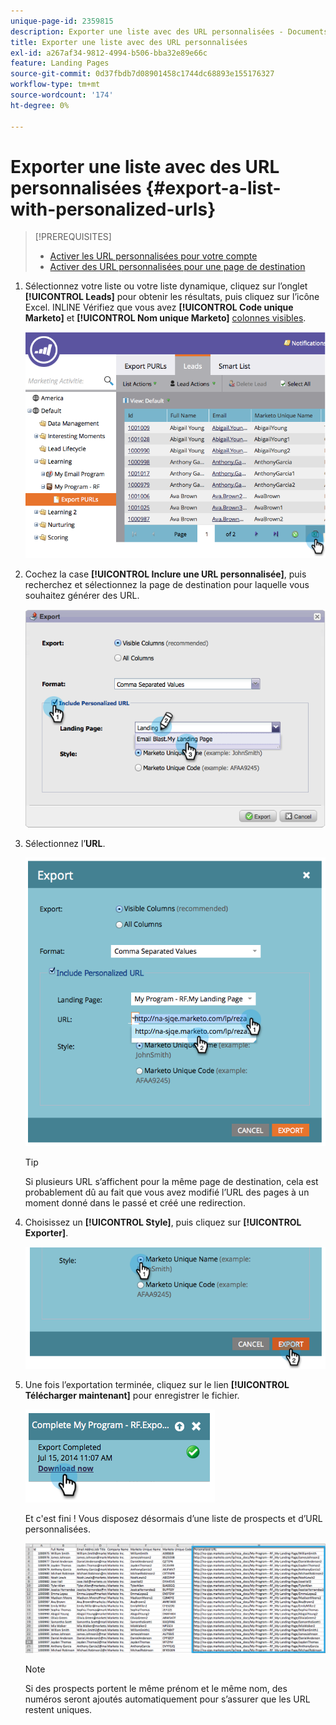 ```yaml
---
unique-page-id: 2359815
description: Exporter une liste avec des URL personnalisées - Documents Marketo - Documentation du produit
title: Exporter une liste avec des URL personnalisées
exl-id: a267af34-9812-4994-b506-bba32e89e66c
feature: Landing Pages
source-git-commit: 0d37fbdb7d08901458c1744dc68893e155176327
workflow-type: tm+mt
source-wordcount: '174'
ht-degree: 0%

---
```


# Exporter une liste avec des URL personnalisées {#export-a-list-with-personalized-urls}

>[!PREREQUISITES]
>
>* [Activer les URL personnalisées pour votre compte](/help/marketo/product-docs/demand-generation/landing-pages/personalizing-landing-pages/enable-personalized-urls-for-your-account.md)
>* [Activer des URL personnalisées pour une page de destination](/help/marketo/product-docs/demand-generation/landing-pages/personalizing-landing-pages/enable-personalized-urls-for-a-landing-page.md)

1. Sélectionnez votre liste ou votre liste dynamique, cliquez sur l’onglet **[!UICONTROL Leads]** pour obtenir les résultats, puis cliquez sur l’icône Excel. INLINE Vérifiez que vous avez **[!UICONTROL Code unique Marketo]** et **[!UICONTROL Nom unique Marketo]** [colonnes visibles](/help/marketo/product-docs/core-marketo-concepts/smart-lists-and-static-lists/using-smart-lists/create-and-change-views-for-lists-and-smart-list.md).

   ![](assets/image2014-9-25-11-3a10-3a43.png)

1. Cochez la case **[!UICONTROL Inclure une URL personnalisée]**, puis recherchez et sélectionnez la page de destination pour laquelle vous souhaitez générer des URL.

   ![](assets/image2014-9-18-13-3a36-3a42.png)

1. Sélectionnez l’**URL**.

   ![](assets/image2014-9-18-13-3a36-3a53.png)

   >[!TIP]
   >
   >Si plusieurs URL s’affichent pour la même page de destination, cela est probablement dû au fait que vous avez modifié l’URL des pages à un moment donné dans le passé et créé une redirection.

1. Choisissez un **[!UICONTROL Style]**, puis cliquez sur **[!UICONTROL Exporter]**.

   ![](assets/image2014-9-18-13-3a37-3a6.png)

1. Une fois l’exportation terminée, cliquez sur le lien **[!UICONTROL Télécharger maintenant]** pour enregistrer le fichier.

   ![](assets/image2014-9-18-13-3a37-3a27.png)

   Et c&#39;est fini ! Vous disposez désormais d’une liste de prospects et d’URL personnalisées.

   ![](assets/image2014-9-18-13-3a37-3a36.png)

   >[!NOTE]
   >
   >Si des prospects portent le même prénom et le même nom, des numéros seront ajoutés automatiquement pour s’assurer que les URL restent uniques.

